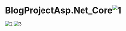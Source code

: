 # BlogProjectAsp.Net_Core![1](https://github.com/haticezehra/BlogProjectAsp.Net_Core/assets/59150986/c43412ea-85c7-4df8-a9e1-54c3fdea6f3b)
![2](https://github.com/haticezehra/BlogProjectAsp.Net_Core/assets/59150986/978155c2-5d6a-4fe3-8f6f-91b4789effe1)
![3](https://github.com/haticezehra/BlogProjectAsp.Net_Core/assets/59150986/212e2b49-62d8-42d3-8531-7d1bbac37409)
